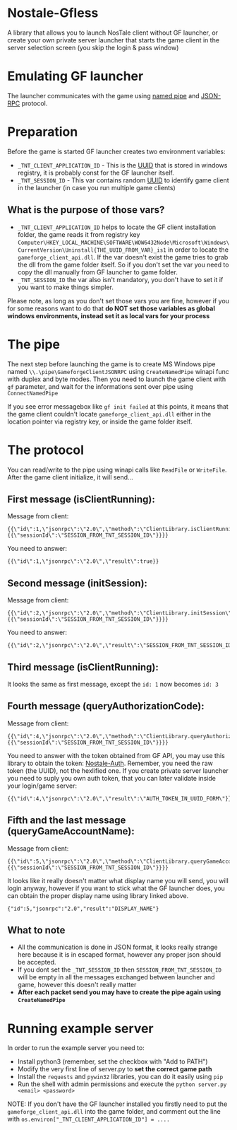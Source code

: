 # Nostale-Gfless
A library that allows you to launch NosTale client without GF launcher, or create your own private server launcher that starts the game client in the server selection screen (you skip the login & pass window)

# Emulating GF launcher
The launcher communicates with the game using [named pipe](https://docs.microsoft.com/en-us/windows/win32/ipc/named-pipes) and [JSON-RPC](https://en.wikipedia.org/wiki/JSON-RPC) protocol.

# Preparation
Before the game is started GF launcher creates two environment variables:
* `_TNT_CLIENT_APPLICATION_ID` - This is the [UUID](https://en.wikipedia.org/wiki/Universally_unique_identifier) that is stored in windows registry, it is probably const for the GF launcher itself.
* `_TNT_SESSION_ID` - This var contains random [UUID](https://en.wikipedia.org/wiki/Universally_unique_identifier) to identify game client in the launcher (in case you run multiple game clients)

## What is the purpose of those vars?
* `_TNT_CLIENT_APPLICATION_ID` helps to locate the GF client installation folder, the game reads it from registry key `Computer\HKEY_LOCAL_MACHINE\SOFTWARE\WOW6432Node\Microsoft\Windows\CurrentVersion\Uninstall{THE_UUID_FROM_VAR}_is1` in order to locate the `gameforge_client_api.dll`. If the var doesn't exist the game tries to grab the dll from the game folder itself. So if you don't set the var you need to copy the dll manually from GF launcher to game folder.
* `_TNT_SESSION_ID` the var also isn't mandatory, you don't have to set it if you want to make things simpler.

Please note, as long as you don't set those vars you are fine, however if you for some reasons want to do that **do NOT set those variables as global windows environments, instead set it as local vars for your process**

# The pipe
The next step before launching the game is to create MS Windows pipe named `\\.\pipe\GameforgeClientJSONRPC` using `CreateNamedPipe` winapi func with duplex and byte modes. Then you need to launch the game client with `gf` parameter, and wait for the informations sent over pipe using `ConnectNamedPipe`

If you see error messagebox like `gf init failed` at this points, it means that the game client couldn't locate `gameforge_client_api.dll` either in the location pointer via registry key, or inside the game folder itself.

# The protocol
You can read/write to the pipe using winapi calls like `ReadFile` or `WriteFile`. After the game client initialize, it will send...
## First message (isClientRunning):
Message from client:

```
{{\"id\":1,\"jsonrpc\":\"2.0\",\"method\":\"ClientLibrary.isClientRunning\",\"params\":{{\"sessionId\":\"SESSION_FROM_TNT_SESSION_ID\"}}}}
```

You need to answer:

```
{{\"id\":1,\"jsonrpc\":\"2.0\",\"result\":true}}
```

## Second message (initSession):
Message from client:

```
{{\"id\":2,\"jsonrpc\":\"2.0\",\"method\":\"ClientLibrary.initSession\",\"params\":{{\"sessionId\":\"SESSION_FROM_TNT_SESSION_ID\"}}}}
```

You need to answer:

```
{{\"id\":2,\"jsonrpc\":\"2.0\",\"result\":\"SESSION_FROM_TNT_SESSION_ID\"}}
```

## Third message (isClientRunning):
It looks the same as first message, except the `id: 1` now becomes `id: 3`

## Fourth message (queryAuthorizationCode):
Message from client:

```
{{\"id\":4,\"jsonrpc\":\"2.0\",\"method\":\"ClientLibrary.queryAuthorizationCode\",\"params\":{{\"sessionId\":\"SESSION_FROM_TNT_SESSION_ID\"}}}}
```

You need to answer with the token obtained from GF API, you may use this library to obtain the token: [Nostale-Auth](https://github.com/morsisko/NosTale-Auth). Remember, you need the raw token (the UUID), not the hexlified one. If you create private server launcher you need to suply you own auth token, that you can later validate inside your login/game server:

```
{{\"id\":4,\"jsonrpc\":\"2.0\",\"result\":\"AUTH_TOKEN_IN_UUID_FORM\"}}
```

## Fifth and the last message (queryGameAccountName):
Message from client:

```
{{\"id\":5,\"jsonrpc\":\"2.0\",\"method\":\"ClientLibrary.queryGameAccountName\",\"params\":{{\"sessionId\":\"SESSION_FROM_TNT_SESSION_ID\"}}}}
```

It looks like it really doesn't matter what display name you will send, you will login anyway, however if you want to stick what the GF launcher does, you can obtain the proper display name using library linked above.

```
{"id":5,"jsonrpc":"2.0","result":"DISPLAY_NAME"}
```

## What to note
* All the communication is done in JSON format, it looks really strange here because it is in escaped format, however any proper json should be accepted.
* If you dont set the `_TNT_SESSION_ID` then `SESSION_FROM_TNT_SESSION_ID` will be empty in all the messages exchanged between launcher and game, however this doesn't really matter
* **After each packet send you may have to create the pipe again using `CreateNamedPipe`**

# Running example server
In order to run the example server you need to:
* Install python3 (remember, set the checkbox with "Add to PATH")
* Modify the very first line of server.py to **set the correct game path**
* Install the `requests` and `pywin32` libraries, you can do it easily using `pip`
* Run the shell with admin permissions and execute the `python server.py <email> <password>`

NOTE: If you don't have the GF launcher installed you firstly need to put the `gameforge_client_api.dll` into the game folder, and comment out the line with `os.environ["_TNT_CLIENT_APPLICATION_ID"] = ....`
